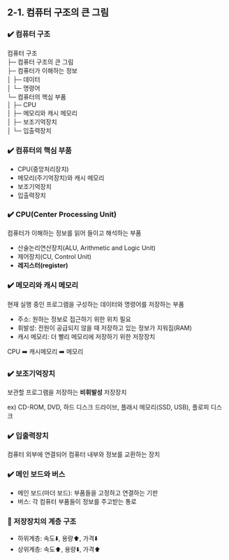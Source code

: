 ## 2-1. 컴퓨터 구조의 큰 그림

### ✔️ 컴퓨터 구조

컴퓨터 구조 </br>
├─ 컴퓨터 구조의 큰 그림 </br>
├─ 컴퓨터가 이해하는 정보 </br>
│ ├─ 데이터 </br>
│ └─ 명령어 </br>
└─ 컴퓨터의 핵심 부품 </br>
│ ├─ CPU </br>
│ ├─ 메모리와 캐시 메모리 </br>
│ ├─ 보조기억장치 </br>
│ └─ 입출력장치 </br>

### ✔️ 컴퓨터의 핵심 부품

- CPU(중앙처리장치)
- 메모리(주기억장치)와 캐시 메모리
- 보조기억장치
- 입출력장치

### ✔️ CPU(Center Processing Unit)

컴퓨터가 이해하는 정보를 읽어 들이고 해석하는 부품

- 산술논리연산장치(ALU, Arithmetic and Logic Unit)
- 제어장치(CU, Control Unit)
- **레지스터(register)**

### ✔️ 메모리와 캐시 메모리

현재 실행 중인 프로그램을 구성하는 데이터와 명령어를 저장하는 부품

- 주소: 원하는 정보로 접근하기 위한 위치 필요
- 휘발성: 전원이 공급되지 않을 때 저장하고 있는 정보가 지워짐(RAM)
- 캐시 메모리: 더 빨리 메모리에 저장하기 위한 저장장치

CPU ➡️ 캐시메모리 ➡️ 메모리

### ✔️ 보조기억장치

보관할 프로그램을 저장하는 **비휘발성** 저장장치

ex) CD-ROM, DVD, 하드 디스크 드라이브, 플래시 메모리(SSD, USB), 플로피 디스크

### ✔️ 입출력장치

컴퓨터 외부에 연결되어 컴퓨터 내부와 정보를 교환하는 장치

### ✔️ 메인 보드와 버스

- 메인 보드(마더 보드): 부품들을 고정하고 연결하는 기판
- 버스: 각 컴퓨터 부품들이 정보를 주고받는 통로

### 📍 저장장치의 계층 구조

- 하위계층: 속도⬇️, 용량⬆️, 가격⬇️
- 상위계층: 속도⬆️, 용량⬇️, 가격⬆️
